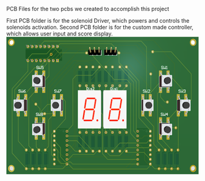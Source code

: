 PCB Files for the two pcbs we created to accomplish this project

First PCB folder is for the solenoid Driver, which powers and controls the solenoids activation.
Second PCB folder is for the custom made controller, which allows user input and score display.
<img src="../etc/Controller.png" width="512" height="360" />
